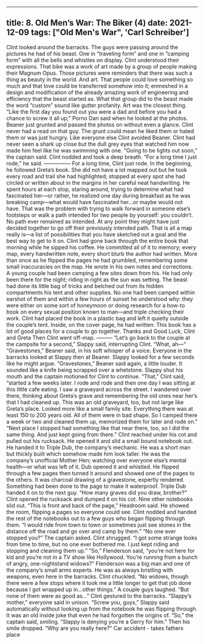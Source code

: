 
---
title: 8. Old Men’s War: The Biker (4)
date: 2021-12-09
tags: ["Old Men's War", 'Carl Schreiber']
---

Clint looked around the barracks.  The guys were passing around the pictures he had of his beast.  One in “traveling form” and one in “camping form” with all the bells and whistles on display. Clint understood their expressions.  That bike was a work of art made by a group of people making their Magnum Opus.  Those pictures were reminders that there was such a thing as beauty in the world.  And art.  That people could love something so much and that love could be transferred somehow into it; enmeshed in a design and modification of the already amazing work of engineering and efficiency that the beast started as. What that group did to the beast made the word “custom” sound like gutter profanity.  Art was the closest thing. “Like the first day you found out you were a dad and before you had a chance to screw it all up,” Porno Dan said when he looked at the photos. Beaner just grunted and passed the photos on without even a glance.  Clint never had a read on that guy.  The grunt could mean he liked them or hated them or was just hungry.  Like everyone else Clint avoided Beaner.  Clint had never seen a shark up close but the dull grey eyes that watched him now made him feel like he was swimming with one. “Going to be lights out soon,” the captain said. Clint nodded and took a deep breath. “For a long time I just rode,” he said. ————— For a long time, Clint just rode. In the beginning, he followed Greta’s book.  She did not have a lot mapped out but he took every road and trail she had highlighted; stopped at every spot she had circled or written about in the margins in her careful neat handwriting. He spent hours at each stop, staring around, trying to determine what had fascinated her—or rather, he realized one day during breakfast as he was breaking camp—what would have fascinated her…or maybe would not have.  That was the problem with trying to walk forward in someone else’s footsteps or walk a path intended for two people by yourself: you couldn’t.  No path ever remained as intended.  At any point they might have just decided together to go off their previously intended path.  That is all a map really is—a list of possibilities that you have sketched out a goal and the best way to get to it on. Clint had gone back through the entire book that morning while he sipped his coffee.  He committed all of it to memory; every map, every handwritten note, every short blurb the author had written.  More than once as he flipped the pages he had grumbled, remembering some small inaccuracies on the map.  He wrote in his own notes and corrections. A young couple had been camping a few sites down from his.  He had only been there for the night; riding in right as the sun was setting.  The beast had done its little bag of tricks and belched out from its hidden compartments his tent and other supplies.  No one had been camped within earshot of them and within a few hours of sunset he understood why: they were either on some sort of honeymoon or doing research for a how-to book on every sexual position known to man—and triple checking their work. Clint had placed the book in a plastic bag and left it quietly outside the couple’s tent.  Inside, on the cover page, he had written: This book has a lot of good places for a couple to go together.  Thanks and Good Luck, Clint and Greta Then Clint went off-map. ——— “Let’s go back to the couple at the campsite for a second,” Slappy said, interrupting Clint.  “What, ah—“ “Gravestones,” Beaner said, in his soft whisper of a voice. Everyone in the barracks looked at Slappy then at Beaner.  Slappy looked for a few seconds like he might argue. “Gravestones,” Beaner said again, a little louder.  It sounded like a knife being scrapped over a whetstone.  Slappy shut his mouth and the captain motioned for Clint to continue. “That,” Clint said, “started a few weeks later.  I rode and rode and then one day I was sitting at this little cafe eating.  I saw a graveyard across the street.  I wandered over there, thinking about Greta’s grave and remembering the old ones near her’s that I had cleaned up.  This was an old graveyard, too, but not large like Greta’s place.  Looked more like a small family site.  Everything there was at least 150 to 200 years old.  All of them were in bad shape.  So I camped there a week or two and cleaned them up, memorized them for later and rode on.” “Next place I stopped had something like that near there, too, so I did the same thing.  And just kept going from there.”  Clint reached under his cot and pulled out his rucksack.  He opened it and slid a small bound notebook out.  He handed it to Triple Dub, the company’s mechanic.  He was a short man but thickly built which somehow made him look taller.  He was the company’s unofficial Mother Hen; watching over everyone else’s mental health—or what was left of it. Dub opened it and whistled.  He flipped through a few pages then turned it around and showed one of the pages to the others.  It was charcoal drawing of a gravestone, expertly rendered.  Something had been done to the page to make it waterproof. Triple Dub handed it on to the next guy.  “How many graves did you draw, brother?” Clint opened the rucksack and dumped it on his cot.  Nine other notebooks slid out. “This is front and back of the page,” Headroom said.  He showed the room, flipping a pages so everyone could see.  Clint nodded and handed the rest of the notebooks out to a few guys who began flipping through them. “I would ride from town to town or sometimes just see stones in the distance off the road and go over and camp by them.” “No one ever stopped you?” The captain asked. Clint shrugged.  “I got some strange looks from time to time, but no one ever bothered me.  I just kept riding and stopping and cleaning them up.” “So,” Flenderson said, “you’re not here for kid and you’re not in a TV show like Hollywood.  You’re running from a bunch of angry, one-nightstand widows?” Flenderson was a big man and one of the company’s small arms experts.  He was as always bristling with weapons, even here in the barracks. Clint chuckled.  “No widows, though there were a few stops where it took me a little longer to get that job done because I got wrapped up in…other things.” A couple guys laughed. “But none of them were as good as…” Clint gestured to the barracks. “Slappy’s mother,” everyone said in unison. “Screw you, guys,” Slappy said automatically without looking up from the notebook he was flipping through.  It was an old inside joke that even he had forgotten the origins of. “So,” the captain said, smiling.  “Slappy is denying you’re a Gerry for him.”  Then his smile dropped.  “Why are you really here?” Car accident - takes fathers place
